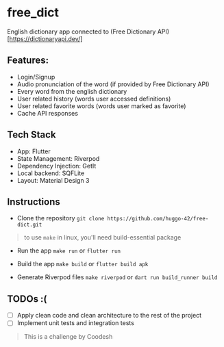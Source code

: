 # free_dict

English dictionary app connected to (Free Dictionary API)[https://dictionaryapi.dev/]

## Features:
- Login/Signup
- Audio pronunciation of the word (if provided by Free Dictionary API)
- Every word from the english dictionary
- User related history (words user accessed definitions)
- User related favorite words (words user marked as favorite)
- Cache API responses

## Tech Stack
- App: Flutter
- State Management: Riverpod
- Dependency Injection: GetIt
- Local backend: SQFLite
- Layout: Material Design 3

## Instructions
- Clone the repository
`git clone https://github.com/huggo-42/free-dict.git`

> to use `make` in linux, you'll need build-essential package
- Run the app
`make run` or `flutter run`

- Build the app
`make build` or `flutter build apk`

- Generate Riverpod files
`make riverpod` or `dart run build_runner build`

## TODOs :(
- [ ] Apply clean code and clean architecture to the rest of the project
- [ ] Implement unit tests and integration tests

> This is a challenge by Coodesh
